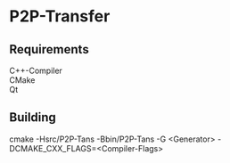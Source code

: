 # P2P-Transfer

## Requirements
C++-Compiler <br>
CMake <br>
Qt <br>

## Building
cmake -Hsrc/P2P-Tans -Bbin/P2P-Tans -G \<Generator\> -DCMAKE_CXX_FLAGS=\<Compiler-Flags\> <br>